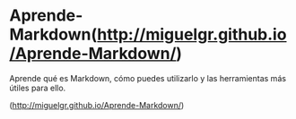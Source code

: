 Aprende-Markdown(http://miguelgr.github.io/Aprende-Markdown/)
================

Aprende qué es Markdown, cómo puedes utilizarlo y las herramientas más útiles para ello.

(http://miguelgr.github.io/Aprende-Markdown/)

